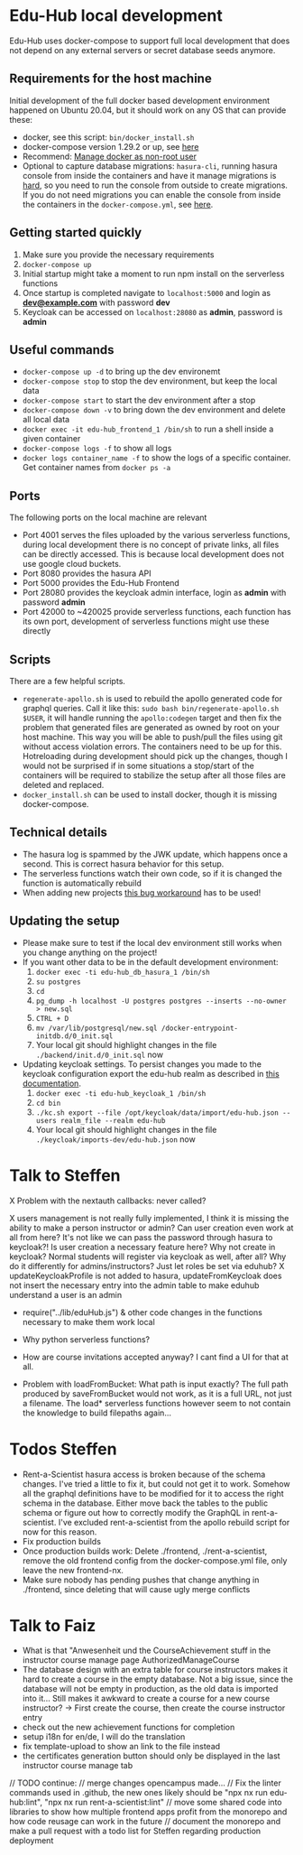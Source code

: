 # Edu-Hub local development

Edu-Hub uses docker-compose to support full local development that does not depend on any external servers or secret database seeds anymore.

## Requirements for the host machine

Initial development of the full docker based development environment happened on Ubuntu 20.04, but it should work on any OS that can provide these:

- docker, see this script: `bin/docker_install.sh`
- docker-compose version 1.29.2 or up, see [here](https://docs.docker.com/engine/install/ubuntu/#set-up-the-repository)
- Recommend: [Manage docker as non-root user](https://docs.docker.com/engine/install/linux-postinstall/)
- Optional to capture database migrations: `hasura-cli`, running hasura console from inside the containers and have it manage migrations is [hard](https://github.com/hasura/graphql-engine/issues/2824), so you need to run the console from outside to create migrations. If you do not need migrations you can enable the console from inside the containers in the `docker-compose.yml`, see [here](https://www.npmjs.com/package/hasura-cli).

## Getting started quickly

1. Make sure you provide the necessary requirements
1. `docker-compose up`
1. Initial startup might take a moment to run npm install on the serverless functions
1. Once startup is completed navigate to `localhost:5000` and login as **dev@example.com** with password **dev**
1. Keycloak can be accessed on `localhost:28080` as **admin**, password is **admin**

## Useful commands

- `docker-compose up -d` to bring up the dev environemt
- `docker-compose stop` to stop the dev environment, but keep the local data
- `docker-compose start` to start the dev environment after a stop
- `docker-compose down -v` to bring down the dev environment and delete all local data
- `docker exec -it edu-hub_frontend_1 /bin/sh` to run a shell inside a given container
- `docker-compose logs -f` to show all logs
- `docker logs container_name -f` to show the logs of a specific container. Get container names from `docker ps -a`

## Ports

The following ports on the local machine are relevant

- Port 4001 serves the files uploaded by the various serverless functions, during local development there is no concept of private links, all files can be directly accessed. This is because local development does not use google cloud buckets.
- Port 8080 provides the hasura API
- Port 5000 provides the Edu-Hub Frontend
- Port 28080 provides the keycloak admin interface, login as **admin** with password **admin**
- Port 42000 to ~420025 provide serverless functions, each function has its own port, development of serverless functions might use these directly

## Scripts

There are a few helpful scripts.

- `regenerate-apollo.sh` is used to rebuild the apollo generated code for graphql queries. Call it like this: `sudo bash bin/regenerate-apollo.sh $USER`, it will handle running the `apollo:codegen` target and then fix the problem that generated files are generated as owned by root on your host machine. This way you will be able to push/pull the files using git without access violation errors. The containers need to be up for this. Hotreloading during development should pick up the changes, though I would not be surprised if in some situations a stop/start of the containers will be required to stabilize the setup after all those files are deleted and replaced.
- `docker_install.sh` can be used to install docker, though it is missing docker-compose.

## Technical details

- The hasura log is spammed by the JWK update, which happens once a second. This is correct hasura behavior for this setup.
- The serverless functions watch their own code, so if it is changed the function is automatically rebuild
- When adding new projects [this bug workaround](https://github.com/nrwl/nx/issues/9017#issuecomment-1140066503) has to be used!

## Updating the setup

- Please make sure to test if the local dev environment still works when you change anything on the project!
- If you want other data to be in the default development environment:
  1. `docker exec -ti edu-hub_db_hasura_1 /bin/sh`
  1. `su postgres`
  1. `cd`
  1. `pg_dump -h localhost -U postgres postgres --inserts --no-owner > new.sql`
  1. `CTRL + D`
  1. `mv /var/lib/postgresql/new.sql /docker-entrypoint-initdb.d/0_init.sql`
  1. Your local git should highlight changes in the file `./backend/init.d/0_init.sql` now
- Updating keycloak settings. To persist changes you made to the keycloak configuration export the edu-hub realm as described in [this documentation](https://www.keycloak.org/server/importExport).
  1. `docker exec -ti edu-hub_keycloak_1 /bin/sh`
  1. `cd bin`
  1. `./kc.sh export --file /opt/keycloak/data/import/edu-hub.json --users realm_file --realm edu-hub`
  1. Your local git should highlight changes in the file `./keycloak/imports-dev/edu-hub.json` now

# Talk to Steffen

X Problem with the nextauth callbacks: never called?

X users management is not really fully implemented, I think it is missing the ability to make a person instructor or admin? Can user creation even work at all from here? It's not like we can pass the password through hasura to keycloak?! Is user creation a necessary feature here? Why not create in keycloak? Normal students will register via keycloak as well, after all? Why do it differently for admins/instructors? Just let roles be set via eduhub?
X updateKeycloakProfile is not added to hasura, updateFromKeycloak does not insert the necessary entry into the admin table to make eduhub understand a user is an admin

- require("../lib/eduHub.js") & other code changes in the functions necessary to make them work local

- Why python serverless functions?

* How are course invitations accepted anyway? I cant find a UI for that at all.

- Problem with loadFromBucket: What path is input exactly? The full path produced by saveFromBucket would not work, as it is a full URL, not just a filename. The load\* serverless functions however seem to not contain the knowledge to build filepaths again...

# Todos Steffen

- Rent-a-Scientist hasura access is broken because of the schema changes. I've tried a little to fix it, but could not get it to work. Somehow all the graphql definitions have to be modified for it to access the right schema in the database. Either move back the tables to the public schema or figure out how to correctly modify the GraphQL in rent-a-scientist. I've excluded rent-a-scientist from the apollo rebuild script for now for this reason.
- Fix production builds
- Once production builds work: Delete ./frontend, ./rent-a-scientist, remove the old frontend config from the docker-compose.yml file, only leave the new frontend-nx.
- Make sure nobody has pending pushes that change anything in ./frontend, since deleting that will cause ugly merge conflicts

# Talk to Faiz

- What is that "Anwesenheit und the CourseAchievement stuff in the instructor course manage page AuthorizedManageCourse
- The database design with an extra table for course instructors makes it hard to create a course in the empty database. Not a big issue, since the database will not be empty in production, as the old data is imported into it... Still makes it awkward to create a course for a new course instructor? -> First create the course, then create the course instructor entry
- check out the new achievement functions for completion
- setup i18n for en/de, I will do the translation
- fix template-upload to show an link to the file instead
- the certificates generation button should only be displayed in the last instructor course manage tab

// TODO continue:
// merge changes opencampus made...
// Fix the linter commands used in .github, the new ones likely should be "npx nx run edu-hub:lint", "npx nx run rent-a-scientist:lint"
// move some shared code into libraries to show how multiple frontend apps profit from the monorepo and how code reusage can work in the future
// document the monorepo and make a pull request with a todo list for Steffen regarding production deployment
